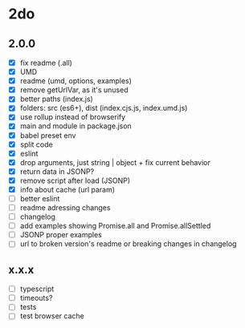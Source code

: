 # 2do

## 2.0.0

* [x] fix readme (.all)
* [x] UMD
* [x] readme (umd, options, examples)
* [x] remove getUrlVar, as it's unused
* [x] better paths (index.js)
* [x] folders: src (es6+), dist (index.cjs.js, index.umd.js)
* [x] use rollup instead of browserify
* [x] main and module in package.json
* [x] babel preset env
* [x] split code
* [x] eslint
* [x] drop arguments, just string | object + fix current behavior
* [x] return data in JSONP?
* [x] remove script after load (JSONP)
* [x] info about cache (url param)
* [ ] better eslint
* [ ] readme adressing changes
* [ ] changelog
* [ ] add examples showing Promise.all and Promise.allSettled
* [ ] JSONP proper examples
* [ ] url to broken version's readme or breaking changes in changelog

## x.x.x
* [ ] typescript
* [ ] timeouts?
* [ ] tests
* [ ] test browser cache
